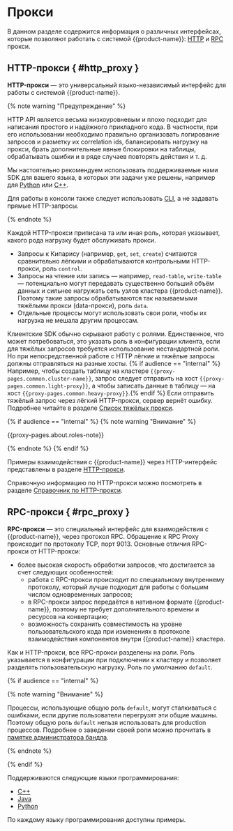 # Прокси

В данном разделе содержится информация о различных интерфейсах, которые позволяют работать с системой {{product-name}}: [HTTP](#http_proxy) и [RPC](#rpc_proxy) прокси.

## HTTP-прокси { #http_proxy }

**HTTP-прокси** — это универсальный языко-независимый интерфейс для работы с системой {{product-name}}.


{% note warning "Предупреждение" %}

HTTP API является весьма низкоуровневым и плохо подходит для написания простого и надёжного прикладного кода. В частности, при его использовании необходимо правильно организовать логирование запросов и разметку их correlation ids, балансировать нагрузку на прокси, брать дополнительные явные блокировки на таблицы, обрабатывать ошибки и в ряде случаев повторять действия и т. д.

Мы настоятельно рекомендуем использовать поддерживаемые нами SDK для вашего языка, в которых эти задачи уже решены, например для [Python](../../../api/python/start.md) или [С++](../../../api/cpp/description.md).

Для работы в консоли также следует использовать [CLI](../../../api/cli/cli.md), а не задавать прямые HTTP-запросы.

{% endnote %}

Каждой HTTP-прокси приписана та или иная роль, которая указывает, какого рода нагрузку будет обслуживать прокси.
- Запросы к Кипарису (например, `get`, `set`, `create`) считаются сравнительно лёгкими и обрабатываются контрольными HTTP-прокси, роль `control`.
- Запросы на чтение или запись — например, `read-table`, `write-table` — потенциально могут передавать существенно больший объём данных и сильнее нагружать сеть узлов кластера {{product-name}}. Поэтому такие запросы обрабатываются так называемыми тяжёлыми прокси (data-прокси), роль `data`.
- Отдельные процессы могут использовать свои роли, чтобы их нагрузка не мешала другим процессам.

Клиентские SDK обычно скрывают работу с ролями. Единственное, что может потребоваться, это указать роль в конфигурации клиента, если для тяжёлых запросов требуется использование нестандартной роли. Но при непосредственной работе с HTTP лёгкие и тяжёлые запросы должны отправляться на разные хосты.  {% if audience == "internal" %} Например, чтобы создать таблицу на кластере `{{proxy-pages.common.cluster-name}}`, запрос следует отправить на хост `{{proxy-pages.common.light-proxy}}`, а чтобы записать данные в таблицу — на хост `{{proxy-pages.common.heavy-proxy}}`.{% endif %} Если отправить тяжёлый запрос через лёгкий HTTP-прокси, сервер вернёт ошибку. Подробнее читайте в разделе [Список тяжёлых прокси](../../../user-guide/proxy/http-reference.md#hosts).

{% if audience == "internal" %}
{% note warning "Внимание" %}

{{proxy-pages.about.roles-note}}

{% endnote %}
{% endif %}

Примеры взаимодействия с {{product-name}} через HTTP-интерфейс представлены в разделе [HTTP-прокси](../../../user-guide/proxy/http.md).

Справочную информацию по HTTP-прокси можно посмотреть в разделе [Справочник по HTTP-прокси](../../../user-guide/proxy/http-reference.md).

## RPC-прокси { #rpc_proxy }

**RPC-прокси** — это специальный интерфейс для взаимодействия с {{product-name}}, через протокол RPC. Обращение к RPC Proxy происходит по протоколу TCP, порт 9013. Основные отличия RPC-прокси от HTTP-прокси:

- более высокая скорость обработки запросов, что достигается за счет следующих особенностей:
  - работа с RPC-прокси происходит по специальному внутреннему протоколу, который лучше подходит для работы с большим числом одновременных запросов;
  - в RPC-прокси запрос передаётся в нативном формате {{product-name}}, поэтому не требует дополнительного времени и ресурсов на конвертацию;
  - возможность сохранить совместимость на уровне пользовательского кода при изменениях в протоколе взаимодействия компонентов внутри {{product-name}} кластера.

Как и HTTP-прокси, все RPC-прокси разделены на роли. Роль указывается в конфигурации при подключении к кластеру и позволяет разделять пользовательскую нагрузку. Роль по умолчанию `default`.

{% if audience == "internal" %}

{% note warning "Внимание" %}

Процессы, использующие общую роль `default`, могут сталкиваться с ошибками, если другие пользователи перегрузят эти общие машины. Поэтому общую роль `default` нельзя использовать для production процессов. Подробнее о заведении своей роли можно прочитать в [памятке администратора бандла](../../../user-guide/dynamic-tables/bundleadmin.md#allokaciya-tabletnyh-nod-i-proksi).

{% endnote %}

{% endif %}

Поддерживаются следующие языки программирования:

- [C++](../../../user-guide/proxy/rpc.md#c_plus_plus)
- [Java](../../../user-guide/proxy/rpc.md#java)
- [Python](../../../user-guide/proxy/rpc.md#python)

По каждому языку программирования доступны примеры.
